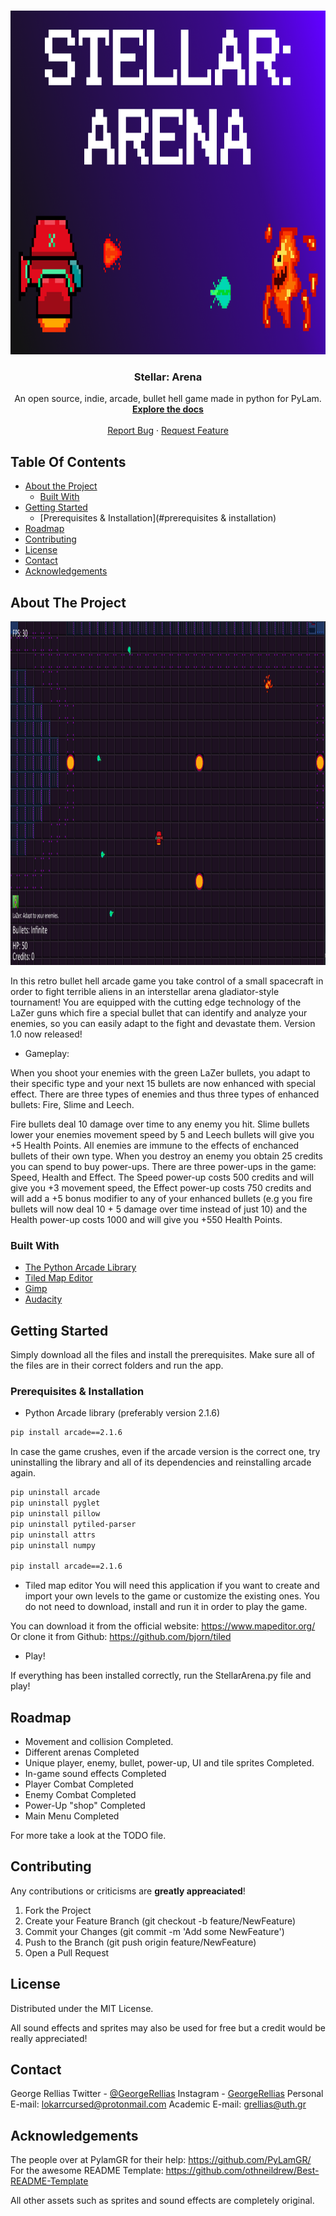 
<!-- PROJECT LOGO -->
<br />
<p align="center">
  <a href="https://github.com/BramCetusAlt/Stellar-Arena/blob/master/Sprites/Logo.png">
    <img src="Sprites/Logo.png" alt="Logo" width="850" height="550">
  </a>
  
  <h3 align="center">Stellar: Arena </h3>
  
  <p align="center">
    An open source, indie, arcade, bullet hell game made in python for PyLam. 
    <br />
  <a href="https://github.com/BramCetusAlt/Stellar-Arena/"><strong>Explore the docs</strong></a>
    <br />
    <br />
  <a href="https://github.com/BramCetusAlt/Stellar-Arena/issues">Report Bug</a>
    ·
  <a href="https://github.com/BramCetusAlt/Stellar-Arena/issues">Request Feature</a>
  </p>
</p>

## Table Of Contents

* [About the Project](#about-the-project)
  * [Built With](#built-with)
* [Getting Started](#getting-started)
  * [Prerequisites & Installation](#prerequisites & installation)
* [Roadmap](#roadmap)
* [Contributing](#contributing)
* [License](#license)
* [Contact](#contact)
* [Acknowledgements](#acknowledgements)

## About The Project

<a href="https://github.com/BramCetusAlt/Stellar-Arena/blob/master/Sprites/GameplayScreenshot.png">
    <img src="Sprites/GameplayScreenshot.png" alt="Logo" width="850" height="550">
  </a> <br>

In this retro bullet hell arcade game you take control of a small spacecraft in order to fight terrible aliens in an interstellar arena gladiator-style tournament! You are equipped with the cutting edge technology of the LaZer guns which fire a special bullet that can identify and analyze your enemies, so you can easily adapt to the fight and devastate them. Version 1.0 now released!

* Gameplay:

When you shoot your enemies with the green LaZer bullets, you adapt to their specific type and your next 15 bullets are now enhanced with special effect. There are three types of enemies and thus three types of enhanced bullets: Fire, Slime and Leech.

Fire bullets deal 10 damage over time to any enemy you hit. Slime bullets lower your enemies movement speed by 5 and Leech bullets will give you +5 Health Points. All enemies are immune to the effects of enchanced bullets of their own type. When you destroy an enemy you obtain 25 credits you can spend to buy power-ups. There are three power-ups in the game: Speed, Health and Effect. The Speed power-up costs 500 credits and will give you +3 movement speed, the Effect power-up costs 750 credits and will add a +5 bonus modifier to any of your enhanced bullets (e.g you fire bullets will now deal 10 + 5 damage over time instead of just 10) and the Health power-up costs 1000 and will give you +550 Health Points.

### Built With

* [The Python Arcade Library](https://pypi.org/project/arcade/)
* [Tiled Map Editor](https://www.mapeditor.org/)
* [Gimp](https://www.gimp.org/)
* [Audacity](https://www.audacityteam.org/)

## Getting Started

Simply download all the files and install the prerequisites. Make sure all of the files are in their correct folders and run the app.

### Prerequisites & Installation

* Python Arcade library (preferably version 2.1.6)
```sh
pip install arcade==2.1.6
```
In case the game crushes, even if the arcade version is the correct one, try uninstalling the library and all of its dependencies and reinstalling arcade again.
```sh
pip uninstall arcade
pip uninstall pyglet
pip uninstall pillow
pip uninstall pytiled-parser
pip uninstall attrs
pip uninstall numpy

pip install arcade==2.1.6
```
* Tiled map editor
You will need this application if you want to create and import your own levels to the game or customize the existing ones. You do not need to download, install and run it in order to play the game.

You can download it from the official website: https://www.mapeditor.org/
Or clone it from Github: https://github.com/bjorn/tiled

* Play!

If everything has been installed correctly, run the StellarArena.py file and play!

## Roadmap

* Movement and collision
Completed.
* Different arenas
Completed
* Unique player, enemy, bullet, power-up, UI and tile sprites
Completed.
* In-game sound effects
Completed
* Player Combat
Completed
* Enemy Combat
Completed
* Power-Up "shop"
Completed
* Main Menu
Completed

For more take a look at the TODO file.

## Contributing

Any contributions or criticisms are **greatly appreaciated**!

1. Fork the Project
2. Create your Feature Branch (git checkout -b feature/NewFeature)
3. Commit your Changes (git commit -m 'Add some NewFeature')
4. Push to the Branch (git push origin feature/NewFeature)
5. Open a Pull Request
## License
Distributed under the MIT License.

All sound effects and sprites may also be used for free but a credit would be really appreciated!
## Contact 

George Rellias Twitter - [@GeorgeRellias](https://twitter.com/GeorgeRellias)
Instagram - [GeorgeRellias](https://www.instagram.com/georgerellias/)
Personal E-mail: lokarrcursed@protonmail.com
Academic E-mail: grellias@uth.gr

## Acknowledgements

The people over at PylamGR for their help: https://github.com/PyLamGR/
For the awesome README Template: https://github.com/othneildrew/Best-README-Template

All other assets such as sprites and sound effects are completely original.


